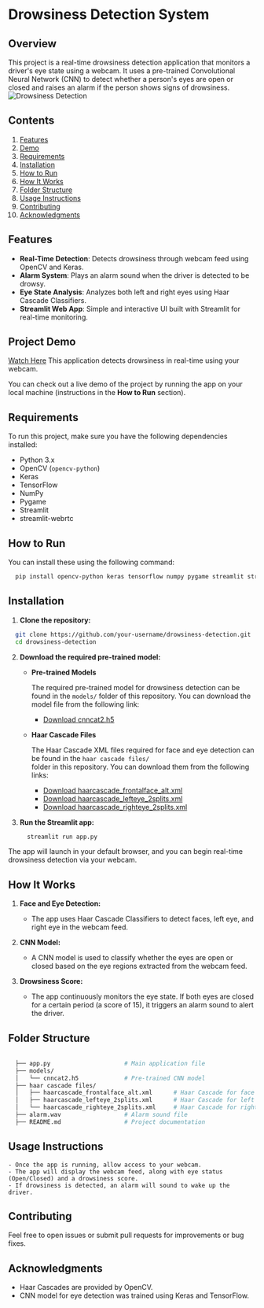 # Drowsiness Detection System
## Overview
This project is a real-time drowsiness detection application that monitors a driver's eye state using a webcam. It uses a pre-trained Convolutional Neural Network (CNN) to detect whether a person's eyes are open or closed and raises an alarm if the person shows signs of drowsiness.
![Drowsiness Detection](https://cdn.hashnode.com/res/hashnode/image/upload/v1668417910288/bFctgCHVj.jpg)
## Contents

1. [Features](#features)
2. [Demo](#demo)
3. [Requirements](#requirements)
4. [Installation](#installation)
5. [How to Run](#how-to-run)
6. [How It Works](#how-it-works)
7. [Folder Structure](#folder-structure)
8. [Usage Instructions](#usage-instructions)
9. [Contributing](#contributing)
10. [Acknowledgments](#acknowledgments)

## Features

- **Real-Time Detection**: Detects drowsiness through webcam feed using OpenCV and Keras.
- **Alarm System**: Plays an alarm sound when the driver is detected to be drowsy.
- **Eye State Analysis**: Analyzes both left and right eyes using Haar Cascade Classifiers.
- **Streamlit Web App**: Simple and interactive UI built with Streamlit for real-time monitoring.

## Project Demo

[Watch Here](https://drive.google.com/file/d/1xjETyxO0QwACW1p6WWKTXxhhQ_mXVJ-5/view?usp=sharing)
This application detects drowsiness in real-time using your webcam.

You can check out a live demo of the project by running the app on your local machine (instructions in the **How to Run** section).

## Requirements

To run this project, make sure you have the following dependencies installed:

- Python 3.x
- OpenCV (`opencv-python`)
- Keras
- TensorFlow
- NumPy
- Pygame
- Streamlit
- streamlit-webrtc
## How to Run
You can install these using the following command:

  ```bash
    pip install opencv-python keras tensorflow numpy pygame streamlit streamlit-webrtc
  ```
## Installation
1. **Clone the repository:**

  ```bash
    git clone https://github.com/your-username/drowsiness-detection.git
    cd drowsiness-detection
  ```

2. **Download the required pre-trained model:**
    - **Pre-trained Models**
  
      The required pre-trained model for drowsiness detection can be found in the `models/` folder of this 
      repository. You can download the model file from the following link:
      - [Download cnncat2.h5](models/cnncat2.h5)
    - **Haar Cascade Files**
  
      The Haar Cascade XML files required for face and eye detection can be found in the `haar cascade files/`     
      folder in this repository. You can download them from the following links:
  
      - [Download haarcascade_frontalface_alt.xml](haar%20cascade%20files/haarcascade_frontalface_alt.xml)
      - [Download haarcascade_lefteye_2splits.xml](haar%20cascade%20files/haarcascade_lefteye_2splits.xml)
      - [Download haarcascade_righteye_2splits.xml](haar%20cascade%20files/haarcascade_righteye_2splits.xml)
3. **Run the Streamlit app:**

    ```bash
      streamlit run app.py
    ```
The app will launch in your default browser, and you can begin real-time drowsiness detection via your webcam.

## How It Works
1. **Face and Eye Detection:**

   - The app uses Haar Cascade Classifiers to detect faces, left eye, and right eye in the webcam feed.
2. **CNN Model:**

    - A CNN model is used to classify whether the eyes are open or closed based on the eye regions extracted from      the webcam feed.
3. **Drowsiness Score:**

    - The app continuously monitors the eye state. If both eyes are closed for a certain period (a score of 15),       it triggers an alarm sound to alert the driver.
## Folder Structure
  ```bash
    
    ├── app.py                     # Main application file
    ├── models/
    │   └── cnncat2.h5             # Pre-trained CNN model
    ├── haar cascade files/
    │   ├── haarcascade_frontalface_alt.xml      # Haar Cascade for face detection
    │   ├── haarcascade_lefteye_2splits.xml      # Haar Cascade for left eye detection
    │   └── haarcascade_righteye_2splits.xml     # Haar Cascade for right eye detection
    ├── alarm.wav                  # Alarm sound file
    ├── README.md                  # Project documentation
```
## Usage Instructions
    - Once the app is running, allow access to your webcam.
    - The app will display the webcam feed, along with eye status (Open/Closed) and a drowsiness score.
    - If drowsiness is detected, an alarm will sound to wake up the driver.
## Contributing
Feel free to open issues or submit pull requests for improvements or bug fixes.

## Acknowledgments
  - Haar Cascades are provided by OpenCV.
  - CNN model for eye detection was trained using Keras and TensorFlow.

